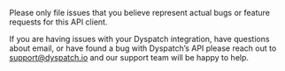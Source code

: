 Please only file issues that you believe represent actual bugs or feature requests for this API client.

If you are having issues with your Dyspatch integration, have questions about email, or have found a bug with Dyspatch’s API please reach out to support@dyspatch.io and our support team will be happy to help.
